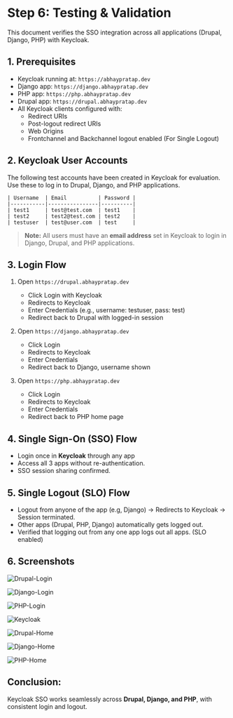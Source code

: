 # Step 6: Testing & Validation

This document verifies the SSO integration across all applications (Drupal, Django, PHP) with Keycloak.

## 1. Prerequisites

- Keycloak running at: `https://abhaypratap.dev`
- Django app: `https://django.abhaypratap.dev`
- PHP app: `https://php.abhaypratap.dev`
- Drupal app: `https://drupal.abhaypratap.dev`
- All Keycloak clients configured with:
  - Redirect URIs
  - Post-logout redirect URIs
  - Web Origins
  - Frontchannel and Backchannel logout enabled (For Single Logout)

## 2. Keycloak User Accounts

The following test accounts have been created in Keycloak for evaluation. Use these to log in to Drupal, Django, and PHP applications.

```
| Username  | Email          | Password |
|-----------|----------------|----------|
| test1     | test@test.com  | test1    |
| test2     | test2@test.com | test2    |
| testuser  | test@user.com  | test     |
```

> **Note:** All users must have an **email address** set in Keycloak to login in Django, Drupal, and PHP applications.

## 3. Login Flow

1. Open `https://drupal.abhaypratap.dev`

   - Click Login with Keycloak
   - Redirects to Keycloak
   - Enter Credentials (e.g., username: testuser, pass: test)
   - Redirect back to Drupal with logged-in session

2. Open `https://django.abhaypratap.dev`

   - Click Login
   - Redirects to Keycloak
   - Enter Credentials
   - Redirect back to Django, username shown

3. Open `https://php.abhaypratap.dev`
   - Click Login
   - Redirects to Keycloak
   - Enter Credentials
   - Redirect back to PHP home page

## 4. Single Sign-On (SSO) Flow

- Login once in **Keycloak** through any app
- Access all 3 apps without re-authentication.
- SSO session sharing confirmed.

## 5. Single Logout (SLO) Flow

- Logout from anyone of the app (e.g, Django) -> Redirects to Keycloak -> Session terminated.
- Other apps (Drupal, PHP, Django) automatically gets logged out.
- Verified that logging out from any one app logs out all apps. (SLO enabled)

## 6. Screenshots

![Drupal-Login](screenshots/testing/Drupal-Login.png)

![Django-Login](screenshots/testing/Django-Login.png)

![PHP-Login](screenshots/testing/PHP-Login.png)

![Keycloak](screenshots/testing/Keycloak.png)

![Drupal-Home](screenshots/testing/Drupal-Home.png)

![Django-Home](screenshots/testing/Django-Home.png)

![PHP-Home](screenshots/testing/PHP-Home.png)

## Conclusion:

Keycloak SSO works seamlessly across **Drupal, Django, and PHP**, with consistent login and logout.
